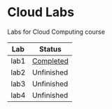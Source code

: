 # Cloud Labs
Labs for Cloud Computing course

| Lab  | Status       |
|------|-------------|
| lab1 | [Completed](lab1.md) |
| lab2 | Unfinished  |
| lab3 | Unfinished  |
| lab4 | Unfinished  |

